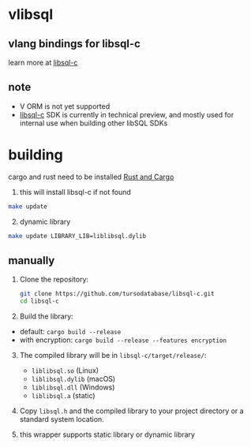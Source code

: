 # vlibsql

## vlang bindings for libsql-c

learn more at
[libsql-c](https://github.com/tursodatabase/libsql-c)

## note

- V ORM is not yet supported
- [libsql-c](https://github.com/tursodatabase/libsql-c) SDK is currently in technical preview, and mostly used for internal use when building other libSQL SDKs

# building
cargo and rust need to be installed [Rust and Cargo](https://doc.rust-lang.org/cargo/getting-started/installation.html)

1. this will install libsql-c if not found


```bash
make update
```

2. dynamic library
```bash
make update LIBRARY_LIB=liblibsql.dylib
```

## manually

1. Clone the repository:

   ```bash
   git clone https://github.com/tursodatabase/libsql-c.git
   cd libsql-c
   ```

2. Build the library:

- default: `cargo build --release`
- with encryption: `cargo build --release --features encryption`

3. The compiled library will be in `libsql-c/target/release/`:

   - `liblibsql.so` (Linux)
   - `liblibsql.dylib` (macOS)
   - `liblibsql.dll` (Windows)
   - `liblibsql.a` (static)

4. Copy `libsql.h` and the compiled library to your project directory or a standard system location.

5. this wrapper supports static library or dynamic library
